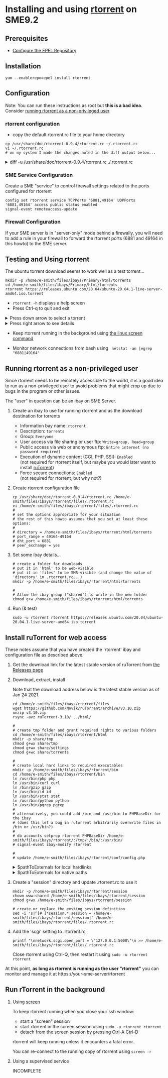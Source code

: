 # Installing and using [rtorrent](https://rakshasa.github.io/rtorrent/) on SME9.2

## Prerequisites

* [Configure the EPEL Repository](https://wiki.contribs.org/Epel#tab=For_SME_9_x)

## Installation

```
yum --enablerepo=epel install rtorrent
```

## Configuration
Note: You can run these instructions as root but **this is a bad idea**.<br>
Consider [running rtorrent as a non-privileged user](#running-rtorrent-as-a-non-privileged-user)

### rtorrent configuration

* copy the default rtorrent.rc file to your home directory

```
cp /usr/share/doc/rtorrent-0.9.4/rtorrent.rc ~/.rtorrent.rc
vi ~/.rtorrent.rc
# on my system I made the changes noted in the diff output below...
```

<details><summary>diff -u /usr/share/doc/rtorrent-0.9.4/rtorrent.rc ./.rtorrent.rc</summary>

```
--- /usr/share/doc/rtorrent-0.9.4/rtorrent.rc	2012-10-31 04:55:45.000000000 -0400
+++ ./.rtorrent.rc	2021-01-23 09:19:22.233319802 -0500
@@ -3,7 +3,7 @@
 # uncomment the options you wish to enable.
 
 # Maximum and minimum number of peers to connect to per torrent.
-#min_peers = 40
+min_peers = 3
 #max_peers = 100
 
 # Same as above but for seeding completed torrents (-1 = same as downloading)
@@ -14,8 +14,8 @@
 #max_uploads = 15
 
 # Global upload and download rate in KiB. "0" for unlimited.
-#download_rate = 0
-#upload_rate = 0
+#download_rate = 300
+#upload_rate = 300
 
 # Default directory to save the downloaded torrents.
 #directory = ./
@@ -44,6 +44,7 @@
 
 # Port range to use for listening.
 #port_range = 6890-6999
+port_range = 49164-49164
 
 # Start opening ports at a random position within the port range.
 #port_random = no
@@ -73,12 +74,12 @@
 # "auto" (start and stop DHT as needed), or "on" (start DHT immediately).
 # The default is "off". For DHT to work, a session directory must be defined.
 # 
-# dht = auto
+dht = auto
 
 # UDP port to use for DHT. 
 # 
-# dht_port = 6881
+dht_port = 6881
 
 # Enable peer exchange (for torrents not marked private)
 #
-# peer_exchange = yes
+peer_exchange = yes
```

</details>

### SME Service Configuration

Create a SME "service" to control firewall settings related to the ports configured for rtorrent

```
config set rtorrent service TCPPorts '6881,49164' UDPPorts '6881,49164' access public status enabled
signal-event remoteaccess-update
```

### Firewall Configuration

If your SME server is in "server-only" mode behind a firewally, you will need to add a rule in your firewall to forward the rtorrent ports (6881 and 49164 in this howto) to the SME server. 

## Testing and Using rtorrent

The ubuntu torrent download seems to work well as a test torrent...

```
mkdir -p /home/e-smith/files/ibays/Primary/html/torrents
cd /home/e-smith/files/ibays/Primary/html/torrents
rtorrent https://releases.ubuntu.com/20.04/ubuntu-20.04.1-live-server-amd64.iso.torrent
```

* ```rtorrent -h``` displays a help screen
* Press Ctrl-q to quit and exit

<details><summary>Press down arrow to select a torrent</summary>

```
                                             *** rTorrent 0.9.4/0.13.4 - office:22427 ***
[View: main]
*  ubuntu-20.04.1-live-server-amd64.iso
*            265.9 /  914.0 MB Rate:   0.0 / 2245.8 KB Uploaded:     0.0 MB [27%]  0d  0:04 [   R: 0.00 low]
*
```

</details>

<details><summary>Press right arrow to see details</summary>

```
                                                 *** ubuntu-20.04.1-live-server-amd64.iso ***
                 IP              UP     DOWN   PEER   CT/RE/LO  QS    DONE  REQ   SNUB  FAILED
Peer list        108.45.182.211  0.0    16.2   0.0    l /Ui/ui  0/16   99   2727               DelugeTorrent 1.3.15.0
                 158.69.244.241  0.0    32.8   0.0    l /Un/ci  0/17  100   1925               libTorrent 0.13.6.0
Info             185.21.216.143  0.0    377.6  0.0    l /Un/ci  0/68  100   1965               libTorrent 0.13.6.0
                 5.196.74.53     0.0    180.9  0.0    l /Un/ci  0/51  100   1947               libTorrent 0.13.8.0
File list        195.154.150.121 0.0    39.1   0.0    l /Un/ci  0/25  100   428                libTorrent 0.13.6.0
                 51.158.148.183  0.0    22.8   0.0    l /Un/ci  0/18  100   2646               libTorrent 0.13.8.0
Tracker list     83.149.106.206  0.0    22.2   0.0    l /Un/ci  0/20  100   2673               libTorrent 0.13.7.0
                 213.227.140.4   0.0    234.3  0.0    l /Un/ci  0/57  100   1955               libTorrent 0.13.8.0
Chunks seen	 78.142.107.43   0.0    17.8   0.0    l /Un/ci  0/18  100   443                libTorrent 0.13.7.0
                 167.248.166.105 0.0    1.5    10.2   l /Un/ci  0/3   100   411                uTorrent 2.2.1.0
Transfer list    128.211.255.116 0.0    41.0   0.0    l /Un/ci  0/23  100   2633               Transmission 3.0.0.0
                 193.11.162.193  0.0    32.6   0.0    l /Un/ci  0/21  100   2634               Transmission 2.9.4.0
                 51.178.172.112  0.0    30.5   0.0    l /Un/ci  0/24  100   482                Transmission 2.9.4.0
                 213.163.240.69  0.0    2.3    0.0    R /Un/ci  0/4   100   1963               Transmission 2.9.4.0
                 80.210.74.155   0.0    44.3   0.0    l /Un/ci  0/19  100   2718               Transmission 2.9.2.0
                 104.152.133.135 0.0    0.0    0.0    R /Qn/ci  0/0   100                      Transmission 3.0.0.0
                 185.34.241.59   0.0    7.4    0.0    R /Un/ci  0/9   100   1954               Transmission 2.9.4.0
                 77.56.26.88     0.0    4.8    0.0    l /Un/ci  0/6   100   1945               DelugeTorrent 1.3.15.0
                 109.195.163.32  0.0    23.9   0.0    l /Un/ci  0/21  100   3620               Transmission 2.9.4.0
                 154.3.42.41     0.0    211.6  0.0    l /Un/ci  0/45  100   1977               Transmission 3.0.0.0
                 45.81.32.125    0.0    219.5  0.0    l /Un/ci  0/56  100   1972               Transmission 3.0.0.0
                 51.174.215.38   0.0    27.9   0.0    l /Un/ci  0/22  100   2669               Transmission 3.0.0.0
                 185.149.90.25   0.0    19.9   0.0    l /Un/ci  0/18  100   2661               libTorrent 0.13.6.0
                 94.114.55.88    0.0    344.2  0.0    l /Un/ci  0/73  100   1980               Transmission 3.0.0.0
                 87.68.165.225   0.0    5.0    0.0    R /Un/ci  0/6   100   616                Transmission 2.9.4.0
                 125.161.141.217 0.0    1.8    0.0    l /Un/ci  0/3   100   2708               Transmission 2.9.4.0
                 91.219.25.170   0.0    5.5    0.0    l /Un/ci  0/7   100   2660               Transmission 3.0.0.0
                 185.51.60.103   0.0    18.0   0.0    l /Un/ci  0/15  100   2720               Unknown
                 82.38.32.45     0.0    18.4   0.0    R /Un/ci  0/18  100   2661               Transmission 2.9.2.0
            93.1 /  914.0 MB Rate:   0.0 / 1595.6 KB Uploaded:     0.0 MB [ 8%]  0d  0:08 [   R: 0.00 low]
Peers: 72(76) Min/Max: 13/200 Slots: U:3/51 D:0/50 U/I/C/A: 1/1/71/1 Unchoked: 1/50 Failed: 0
[ :1772]
[Throttle  51/off KB] [Rate   4.7/1603.1 KB] [Port: 49164]                            [U 1/20] [D 50/0] [H 0/32] [S 8/81/768] [F 1/128]
```

</details>

* Keep rtorrent running in the background using [the linux screen command](https://www.howtogeek.com/662422/how-to-use-linuxs-screen-command/)

* Monitor network connections from bash using ``` netstat -an |egrep "6881|49164"```

## Running rtorrent as a non-privileged user

Since rtorrent needs to be remotely accessible to the world, it is a good idea to run as a non-privileged user to avoid problems that might crop up due to bugs in the program or other issues.

The "user" in question can be an ibay on SME Server.

1. Create an ibay to use for running rtorrent and as the download destination for torrents
    * Information bay name: ```rtorrent```
    * Description: ```torrents```
    * Group: ```Everyone```
    * User access via file sharing or user ftp: ```Write=group, Read=group```
    * Public access via web or anonymous ftp: ```Entire internet (no password required)```
    * Execution of dynamic content (CGI, PHP, SSI): ```Enabled```<br>
      (not required for rtorrent itself, but maybe you would later want to install [ruTorrent](https://github.com/Novik/ruTorrent))
    * Force secure connections: ```Enabled```<br>
      (not required for rtorrent, but why not?)
    
1. Create rtorrent configuration file
    
    ```
    cp /usr/share/doc/rtorrent-0.9.4/rtorrent.rc /home/e-smith/files/ibays/rtorrent/files/.rtorrent.rc
    vi /home/e-smith/files/ibays/rtorrent/files/.rtorrent.rc
    #
    # set the options appropriate for your situation
    # the rest of this howto assumes that you set at least these options:
    #
    # directory = /home/e-smith/files/ibays/rtorrent/html/torrents
    # port_range = 49164-49164
    # dht_port = 6881
    # peer_exchange = yes
    ```
    
1. Set some ibay details...

    ```
    # create a folder for downloads 
    # put it in 'html' to be web-visible
    # put it in 'files' to be SMB-visible (and change the value of 'directory' in .rtorrent.rc...)
    mkdir -p /home/e-smith/files/ibays/rtorrent/html/torrents
    
    #
    # Allow the ibay group ("shared") to write in the new folder
    chmod g+w /home/e-smith/files/ibays/rtorrent/html/torrents
    ```
    
1. Run (& test)

    ```
    sudo -u rtorrent rtorrent https://releases.ubuntu.com/20.04/ubuntu-20.04.1-live-server-amd64.iso.torrent
    ```
  
## Install ruTorrent for web access

These notes assume that you have created the 'rtorrent' ibay and configuration file as described above.

1. Get the download link for the latest stable version of ruTorrent from [the Releases page](https://github.com/Novik/ruTorrent/releases)

1. Download, extract, install
    
    Note that the download address below is the latest stable version as of Jan 24 2021.
    
    ```
    cd /home/e-smith/files/ibays/rtorrent/files
    wget https://github.com/Novik/ruTorrent/archive/v3.10.zip
    unzip v3.10.zip
    rsync -avz ruTorrent-3.10/ ../html/
    
    #
    # create tmp folder and grant required rights to various folders
    cd /home/e-smith/files/ibays/rtorrent/html
    mkdir -p share/tmp
    chmod g+wx share/tmp
    chmod g+wx share/settings
    chmod g+wc share/torrents
    
    #
    # create local hard links to required executables 
    mkdir -p /home/e-smith/files/ibays/rtorrent/bin
    cd /home/e-smith/files/ibays/rtorrent/bin
    ln /usr/bin/php php
    ln /usr/bin/curl curl
    ln /bin/gzip gzip
    ln /usr/bin/id id
    ln /usr/bin/stat stat
    ln /usr/bin/python python
    ln /usr/bin/pgrep pgrep
    #
    # alternatively, you could add /bin and /usr/bin to PHPBaseDir for the ibay
    # (does this let a bug in rutorrent arbitrarily overwrite files in /bin or /usr/bin?)
    # 
    # db accounts setprop rtorrent PHPBaseDir /home/e-smith/files/ibays/rtorrent/:/tmp/:/bin/:/usr/bin/
    # signal-event ibay-modify rtorrent
    
    #
    # update /home/e-smith/files/ibays/rtorrent/conf/config.php
    ```
    
    <details><summary>$pathToExternals for local hardlinks</summary>
    
    ```
    $pathToExternals = array(
                  "php"    => '/home/e-smith/files/ibays/rtorrent/bin/php',
                  "curl"   => '/home/e-smith/files/ibays/rtorrent/bin/curl', 
                  "gzip"   => '/home/e-smith/files/ibays/rtorrent/bin/gzip',
                  "id"     => '/home/e-smith/files/ibays/rtorrent/bin/id',
                  "stat"   => '/home/e-smith/files/ibays/rtorrent/bin/stat',
                  "python" => '/home/e-smith/files/ibays/rtorrent/bin/python',
                  "pgrep"  => '/home/e-smith/files/ibays/rtorrent/bin/pgrep',
    ```
    
    </details>
    
    <details><summary>$pathToExternals for native paths</summary>
     
    ```
    $pathToExternals = array(
                  "php"    => '/usr/bin/php',
                  "curl"   => '/usr/bin/curl', 
                  "gzip"   => '/bin/gzip',
                  "id"     => '/usr/bin/id',
                  "stat"   => '/usr/bin/stat',
                  "python" => '/usr/bin/python',
                  "pgrep"  => '/usr/bin/pgrep',
    ```
    
    </details>
    
1. Create a "session" directory and update .rtorrent.rc to use it
    
    ```
    mkdir -p /home/e-smith/files/ibays/rtorrent/session
    chown www:shared /home/e-smith/files/ibays/rtorrent/session
    chmod g+wx /home/e-smith/files/ibays/rtorrent/session
    
    # create or replace the exsting session definition
    sed -i 's|^[# ]*session.*|session = /home/e-smith/files/ibays/rtorrent/session|' /home/e-smith/files/ibays/rtorrent/files/.rtorrent.rc
    ```
      
1. Add the 'scgi' setting to .rtorrent.rc
    
    ```
    printf "\nnetwork.scgi.open_port = \"127.0.0.1:5000\"\n >> /home/e-smith/files/ibays/rtorrent/files/.rtorrent.rc
    ```
    
    Close rtorrent using Ctrl-Q, then restart it using ```sudo -u rtorrent rtorrent```
    
At this point, **as long as rtorrent is running as the user "rtorrent"** you can monitor and manage it at https://your-sme-server/rtorrent

## Run rTorrent in the background

1. Using [screen](https://www.howtogeek.com/662422/how-to-use-linuxs-screen-command/)
    
    To keep rtorrent running when you close your ssh window:
    * start a "screen" session
    * start rtorrent in the screen session using ```sudo -u rtorrent rtorrent```
    * detach from the screen session by pressing Ctrl-A Ctrl-D
    
    rtorrent will keep running unless it encounters a fatal error.
    
    You can re-connect to the running copy of rtorrent using ```screen -r```
    
1. Using a supervised service
    
    INCOMPLETE

